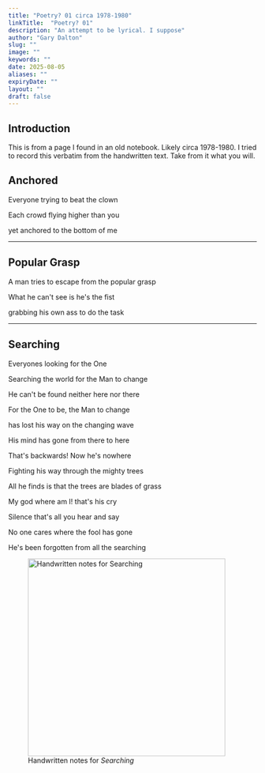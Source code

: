 ```yaml
---
title: "Poetry? 01 circa 1978-1980"
linkTitle:  "Poetry? 01"
description: "An attempt to be lyrical. I suppose"
author: "Gary Dalton"
slug: ""
image: ""
keywords: ""
date: 2025-08-05
aliases: ""
expiryDate: ""
layout: ""
draft: false
---
```


## Introduction

This is from a page I found in an old notebook. Likely circa 1978-1980. I tried to record this verbatim from the handwritten text. Take from it what you will.

## Anchored

Everyone trying to beat the clown

Each crowd flying higher than you

yet anchored to the bottom of me

---

## Popular Grasp

A man tries to escape from the popular grasp

What he can't see is he's the fist

grabbing his own ass to do the task

---

## Searching

Everyones looking for the One

Searching the world for the Man to change

He can't be found neither here nor there

For the One to be, the Man to change

has lost his way on the changing wave

His mind has gone from there to here

That's backwards! Now he's nowhere

Fighting his way through the mighty trees

All he finds is that the trees are blades of grass

My god where am I! that's his cry

Silence that's all you hear and say

No one cares where the fool has gone

He's been forgotten from all the searching

<figure>
  <img src="/images/searching.jpg" alt="Handwritten notes for Searching" width="400">
  <figcaption>Handwritten notes for <em>Searching</em></figcaption>
</figure>